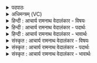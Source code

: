 <details><summary>पदपाठः</summary>

य꣢त्। इ꣣न्द्र। या꣡व꣢꣯तः। त्वम्। ए꣣ता꣡व꣢त्। अ꣣ह꣢म्। ई꣡शी꣢꣯य। स्तो꣣ता꣡र꣢म्। इत्। द꣣धिषे। रदावसो। रद। वसो। न꣢। पा꣣पत्वा꣡य꣢। र꣣ꣳसिषम्। १७९६।
</details>

<details><summary>अधिमन्त्रम् (VC)</summary>

- इन्द्रः
- वसिष्ठो मैत्रावरुणिः
- बार्हतः प्रगाथः (विषमा बृहती, समा सतोबृहती)
- मध्यमः
</details>

<details><summary>हिन्दी : आचार्य रामनाथ वेदालंकार - विषयः</summary>

प्रथम ऋचा की व्याख्या पूर्वार्चिक में ३१० क्रमाङ्क पर हो चुकी है। दान किसे चाहिए,इस विषय में कहते हैं।
</details>

<details><summary>हिन्दी : आचार्य रामनाथ वेदालंकार - पदार्थः</summary>

पदार्थान्वयभाषाः -  हे (इन्द्र) जगदीश्वर ! (यावतः) जितने धन के (त्वम्) आप अधीश्वर हो (एतावत्) उतने धन का यदि (अहम्) मैं (ईशीय) अधीश्वर हो जाऊँ,तो (रदावसो) हे धनदाता ! मैं (स्तोतारम् इत्) आपके उपासक का ही,उस धन से (दधिषे) धारण-पोषण करूँ, (पापत्वाय) पाप कर्म के लिए (न रंसिषम्) दान न करूँ ॥१॥
</details>

<details><summary>हिन्दी : आचार्य रामनाथ वेदालंकार - भावार्थः</summary>

भावार्थभाषाः -  मनुष्य को चाहिए कि सत्पात्र को ही धन आदि का दान करे,पाप की वृद्धि के लिए कभी दान न दे ॥१॥
</details>

<details><summary>संस्कृत : आचार्य रामनाथ वेदालंकार - विषयः</summary>

तत्र प्रथमा ऋक् पूर्वार्चिके ३१० क्रमाङ्के व्याख्यातपूर्वा। दानं कस्मै देयमित्याह।
</details>

<details><summary>संस्कृत : आचार्य रामनाथ वेदालंकार - पदार्थः</summary>

पदार्थान्वयभाषाः -  हे (इन्द्र) जगदीश्वर ! (यावतः) यावत्परिमाणस्य धनस्य (त्वम्) त्वम् (ईशिषे) अधीश्वरोऽसि (एतावद्) एतावतः धनस्य यदि (अहम् ईशीय) अधीश्वरो भवेयम्,तर्हि हे (रदावसो) धनदातः ! अहम् (स्तोतारम् इत्) तवोपासकमेव,तेन धनेन (दधिषे) धारयेयम्, (पापत्वाय) पापकर्मणे (न रंसिषम्) नैव दद्याम् ॥१॥२
</details>

<details><summary>संस्कृत : आचार्य रामनाथ वेदालंकार - भावार्थः</summary>

भावार्थभाषाः -  मनुष्यः सत्पात्रायैव धनादिकं प्रयच्छेत्,पापवृद्धये कदापि न दद्यात् ॥१॥
</details>
